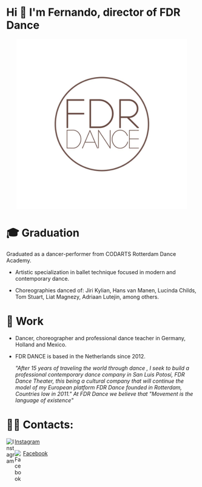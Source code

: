 # Hi 👋 I'm Fernando, director of FDR Dance
<p align="center">
<img alt="FDR" title="FDR" src="./FDR Logo.jpeg" width="450">
</p>

# 🎓 Graduation
Graduated as a dancer-performer from CODARTS Rotterdam Dance Academy. 
 
   - Artistic specialization in ballet technique focused in modern and contemporary dance.

   - Choreographies danced of: Jiri Kylian, Hans van Manen, Lucinda Childs, Tom Stuart, Liat Magnezy, Adriaan Lutejin, among others.

# 💼 Work
- Dancer, choreographer and professional dance teacher in Germany, Holland and Mexico. 

- FDR DANCE is based in the Netherlands since 2012.

   *"After 15 years of traveling the world through dance , I seek to build a professional contemporary dance company in San Luis Potosí, FDR Dance Theater, this being a cultural company that will continue the model of my European platform FDR Dance founded in Rotterdam, Countries low in 2011."
At FDR Dance we believe that "Movement is the language of existence"*

# ✍🏻 Contacts:
<a href="https://www.instagram.com/FDRDance/">
  <img align="left" alt="Instagram" width="22px" src="https://cdn.jsdelivr.net/npm/simple-icons@v3/icons/instagram.svg" />
  <span>Instagram</span>
</a> <p></p>
<a href="https://www.facebook.com/fdrdancecompany/">
  <img align="left" alt="Facebook" width="22px" src="https://cdn.jsdelivr.net/npm/simple-icons@v3/icons/facebook.svg" />
  <span>Facebook</span>
</a><p></p>

